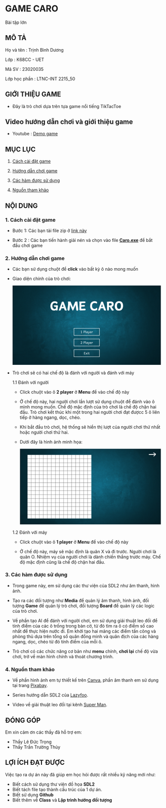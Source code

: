 # GAME CARO

Bài tập lớn

## MÔ TẢ

Họ và tên : Trịnh Bình Dương

Lớp : K68CC - UET

Mã SV : 23020035

Lớp học phần : LTNC-INT 2215_50

## GIỚI THIỆU GAME

- Đây là trò chơi dựa trên tựa game nổi tiếng TikTacToe

## Video hướng dẫn chơi và giới thiệu game

- Youtube : [Demo game](https://www.youtube.com/watch?v=GlVg-pDI78o)

## MỤC LỤC

1. [ Cách cài đặt game](#1-cách-cài-đặt-game)

2. [ Hướng dẫn chơi game](#2-hướng-dẫn-chơi-game)

3. [ Các hàm được sử dụng](#3-các-hàm-được-sử-dụng)

4. [ Nguồn tham khảo](#4-nguồn-tham-khảo)

##  NỘI DUNG

### 1. Cách cài đặt game

- Bước 1: Các bạn tải file zip ở [link này](https://github.com/emsidt/demo2024/releases/tag/caro)
  
- Bước 2 : Các bạn tiến hành giải nén và chọn vào file [**Caro.exe**](https://github.com/emsidt/demo2024/blob/master/Caro%201.0.exe) để bắt đầu chơi game

### 2. Hướng dẫn chơi game

- Các bạn sử dụng chuột để **click** vào bất kỳ ô nào mong muốn

- Giao diện chính của trò chơi:
  
  ![Màn hình chính](https://github.com/emsidt/demo2024/blob/master/image/mainmenu.png)
  
- Trò chơi sẽ có hai chế độ là đánh với người và đánh với máy

  1.1 Đánh với người
  - Click chuột vào ô **2 player** ở **Menu** để vào chế độ này
  
  - Ở chế độ này, hai người chơi lần lượt sử dụng chuột để đánh vào ô mình mong muốn. Chế độ mặc định của trò chơi là chế độ chặn hai đầu. Trò chơi kết thúc khi một trong hai người chơi đạt đượcc 5 ô liên tiếp ở hàng ngang, dọc, chéo.
  
  - Khi bắt đầu trò chơi, hệ thống sẽ hiển thị lượt của người chơi thứ nhất hoặc người chơi thứ hai.
  
  - Dưới đây là hình ảnh minh họa:
    
    ![2 người chơi](https://github.com/emsidt/demo2024/blob/master/image/play0.png)
    
  1.2 Đánh với máy
    - Click chuột vào ô **1 player** ở **Menu** để vào chế độ này
    
    - Ở chế độ này, máy sẽ mặc định là quân X và đi trước. Người chơi là quân O. Nhiệm vụ của người chơi là dành chiến thắng trước máy. Chế độ mặc định cũng là chế độ chặn hai đầu.
    
### 3. Các hàm được sử dụng

- Trong game này, em sử dụng các thư viện của SDL2 như âm thanh, hình ảnh.
  
- Tạo ra các đối tượng như **Media** để quản lý âm thanh, hình ảnh, đối tượng **Game** để quản lý trò chơi, đối tượng **Board** để quản lý các logic của trò chơi.

- Về phần tạo AI để đánh với người chơi, em sử dụng giải thuật leo đồi để tính điểm của các ô trống trong bàn cờ, từ đó tìm ra ô có điểm số cao nhất để thực hiện nước đi. Em khởi tạo hai mảng các điểm tấn công và phòng thủ dựa trên tổng số quân đồng minh và quân địch của các hàng ngang, dọc, chéo từ đó tính điểm của mỗi ô.

- Trò chơi có các chức năng cơ bản như **menu** chính, **chơi lại** chế độ vừa chơi, trở về màn hình chính và thoát chương trình.

### 4. Nguồn tham khảo

- Về phần hình ảnh em tự thiết kế trên [Canva](https://www.canva.com/), phần âm thanh em sử dụng tại trang [Pixabay](https://pixabay.com/vi/sound-effects/search/game/).

- Series hướng dẫn SDL2 của [Lazyfoo](https://pixabay.com/vi/sound-effects/search/game/).

-  Video về giải thuật leo đồi tại kênh [Super Man](https://www.youtube.com/watch?v=59EaoU-wHy8).

## ĐÓNG GÓP

Em xin cảm ơn các thầy đã hỗ trợ em:
- Thầy Lê Đức Trọng
- Thầy Trần Trường Thủy
## LỢI ÍCH ĐẠT ĐƯỢC
Việc tạo ra dự án này đã giúp em học hỏi được rất nhiều kỹ năng mới như:
- Biết cách sử dụng thư viện đồ họa **SDL2**
- Biết tách file tạo thành cấu trúc của 1 dự án.
- Biết sử dụng **Github**
- Biết thêm về **Class** và **Lập trình hướng đối tượng**

